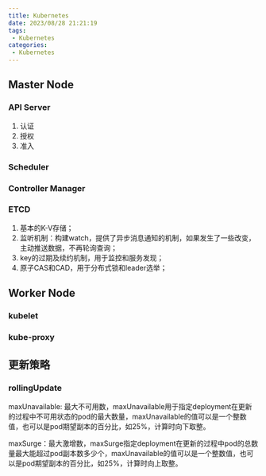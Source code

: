 ```yaml
---
title: Kubernetes
date: 2023/08/28 21:21:19
tags: 
 - Kubernetes
categories: 
 - Kubernetes
---
```




## Master Node

### API Server

1. 认证
2. 授权
3. 准入

### Scheduler

### Controller Manager

### ETCD

1. 基本的K-V存储；
2. 监听机制：构建watch，提供了异步消息通知的机制，如果发生了一些改变，主动推送数据，不再轮询查询；
3. key的过期及续约机制，用于监控和服务发现；
4. 原子CAS和CAD，用于分布式锁和leader选举；

## Worker Node

### kubelet

### kube-proxy

## 更新策略

### rollingUpdate

maxUnavailable: 最大不可用数，maxUnavailable用于指定deployment在更新的过程中不可用状态的pod的最大数量，maxUnavailable的值可以是一个整数值，也可以是pod期望副本的百分比，如25%，计算时向下取整。

maxSurge：最大激增数，maxSurge指定deployment在更新的过程中pod的总数量最大能超过pod副本数多少个，maxUnavailable的值可以是一个整数值，也可以是pod期望副本的百分比，如25%，计算时向上取整。 



